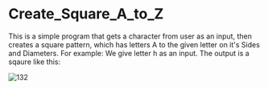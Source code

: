 # Create_Square_A_to_Z
This is a simple program that gets a character from user as an input, then creates a square pattern, which has letters A to the given letter on it's Sides and Diameters.
For example:
We give letter h as an input. The output is a sqaure like this:


![132](https://github.com/ErfanMahmoudiGit/Create_Square_A_to_Z/assets/102877381/7b55625f-9b4a-4de4-8428-c2965af8acb5)
